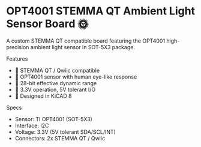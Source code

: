 # OPT4001 STEMMA QT Ambient Light Sensor Board 🌞

A custom STEMMA QT compatible board featuring the OPT4001 high-precision ambient light sensor in SOT-5X3 package.

Features

- 📏 STEMMA QT / Qwiic compatible
- 🌈 OPT4001 sensor with human eye-like response
- 🔢 28-bit effective dynamic range
- 🔌 3.3V operation, 5V tolerant I/O
- 🧱 Designed in KiCAD 8

Specs

- Sensor: TI OPT4001 (SOT-5X3)
- Interface: I2C
- Voltage: 3.3V (5V tolerant SDA/SCL/INT)
- Connectors: 2x STEMMA QT / Qwiic
